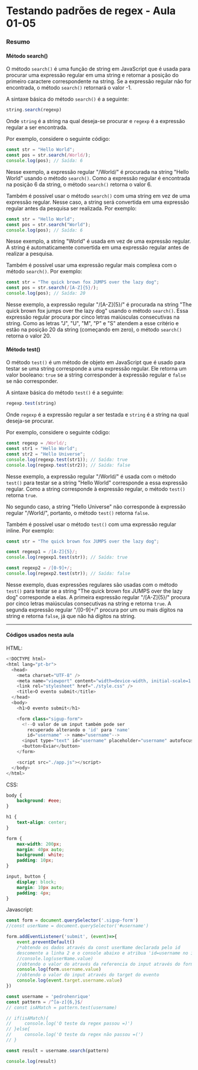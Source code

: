 <!--
Antes de publicar a issue, lembre-se de clicar na aba "Preview", para visualizar se a formatação está correta =)
-->

<!-- Escreva/insira as imagens após essa linha -->

# Testando padrões de regex - Aula 01-05

### Resumo

#### Método search()

O método `search()` é uma função de string em JavaScript que é usada para procurar uma expressão regular em uma string e retornar a posição do primeiro caractere correspondente na string. Se a expressão regular não for encontrada, o método `search()` retornará o valor -1.

A sintaxe básica do método `search()` é a seguinte:

```javascript
string.search(regexp)
```

Onde `string` é a string na qual deseja-se procurar e `regexp` é a expressão regular a ser encontrada.

Por exemplo, considere o seguinte código:

```javascript
const str = "Hello World";
const pos = str.search(/World/);
console.log(pos); // Saída: 6
```

Nesse exemplo, a expressão regular "/World/" é procurada na string "Hello World" usando o método `search()`. Como a expressão regular é encontrada na posição 6 da string, o método `search()` retorna o valor 6.

Também é possível usar o método `search()` com uma string em vez de uma expressão regular. Nesse caso, a string será convertida em uma expressão regular antes da pesquisa ser realizada. Por exemplo:

```javascript
const str = "Hello World";
const pos = str.search("World");
console.log(pos); // Saída: 6
```

Nesse exemplo, a string "World" é usada em vez de uma expressão regular. A string é automaticamente convertida em uma expressão regular antes de realizar a pesquisa.

Também é possível usar uma expressão regular mais complexa com o método `search()`. Por exemplo:

```javascript
const str = "The quick brown fox JUMPS over the lazy dog";
const pos = str.search(/[A-Z]{5}/);
console.log(pos); // Saída: 20
```

Nesse exemplo, a expressão regular "/[A-Z]{5}/" é procurada na string "The quick brown fox jumps over the lazy dog" usando o método `search()`. Essa expressão regular procura por cinco letras maiúsculas consecutivas na string. Como as letras "J", "U", "M", "P" e "S" atendem a esse critério e estão na posição 20 da string (começando em zero), o método `search()` retorna o valor 20.

#### Método test()

O método `test()` é um método de objeto em JavaScript que é usado para testar se uma string corresponde a uma expressão regular. Ele retorna um valor booleano: `true` se a string corresponder à expressão regular e `false` se não corresponder.

A sintaxe básica do método `test()` é a seguinte:

```javascript
regexp.test(string)
```

Onde `regexp` é a expressão regular a ser testada e `string` é a string na qual deseja-se procurar.

Por exemplo, considere o seguinte código:

```javascript
const regexp = /World/;
const str1 = "Hello World";
const str2 = "Hello Universe";
console.log(regexp.test(str1)); // Saída: true
console.log(regexp.test(str2)); // Saída: false
```

Nesse exemplo, a expressão regular "/World/" é usada com o método `test()` para testar se a string "Hello World" corresponde a essa expressão regular. Como a string corresponde à expressão regular, o método `test()` retorna `true`.

No segundo caso, a string "Hello Universe" não corresponde à expressão regular "/World/", portanto, o método `test()` retorna `false`.

Também é possível usar o método `test()` com uma expressão regular inline. Por exemplo:

```javascript
const str = "The quick brown fox JUMPS over the lazy dog";

const regexp1 = /[A-Z]{5}/;
console.log(regexp1.test(str)); // Saída: true

const regexp2 = /[0-9]+/;
console.log(regexp2.test(str)); // Saída: false
```

Nesse exemplo, duas expressões regulares são usadas com o método `test()` para testar se a string "The quick brown fox JUMPS over the lazy dog" corresponde a elas. A primeira expressão regular "/[A-Z]{5}/" procura por cinco letras maiúsculas consecutivas na string e retorna `true`. A segunda expressão regular "/[0-9]+/" procura por um ou mais dígitos na string e retorna `false`, já que não há dígitos na string.

****

#### Códigos usados nesta aula

HTML:

```javascript
<!DOCTYPE html>
<html lang="pt-br">
  <head>
    <meta charset="UTF-8" />
    <meta name="viewport" content="width=device-width, initial-scale=1.0" />
    <link rel="stylesheet" href="./style.css" />
    <title>O evento submit</title>
  </head>
  <body>
    <h1>O evento submit</h1>

    <form class="sigup-form">
      <!--O valor de um input também pode ser 
        recuperado alterando o 'id' para 'name'
        id="username" -> name="username"-->
      <input type="text" id="username" placeholder="username" autofocus />
      <button>Eviar</button>
    </form>

    <script src="./app.js"></script>
  </body>
</html>
```

CSS:

```css
body {
    background: #eee;
}

h1 {
    text-align: center;
}

form {
    max-width: 200px;
    margin: 40px auto;
    background: white;
    padding: 10px;
}

input, button {
    display: block;
    margin: 10px auto;
    padding: 4px;
}
```

Javascript:

```javascript
const form = document.querySelector('.sigup-form')
//const userName = document.querySelector('#username')

form.addEventListener('submit', (event)=>{
    event.preventDefault()
    /*obtendo os dados através da const userName declarada pelo id
    descomente a linha 2 e o console abaixo e atribua 'id=username no input html'*/
    //console.log(userName.value)
    //obtendo o valor do através da referencia do input através do form 
    console.log(form.username.value)
    //obtendo o valor do input através do target do evento
    console.log(event.target.username.value)
})

const username = 'pedrohenrique'
const pattern = /^[a-z]{6,}$/
// const isAMatch = pattern.test(username)

// if(isAMatch){
//     console.log('O teste da regex passou =)')
// }else{
//     console.log('O teste da regex não passou =(')
// }

const result = username.search(pattern)

console.log(result)
```
